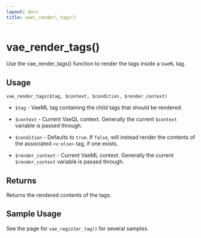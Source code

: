 ```yaml
---
layout: docs
title: vae\_render\_tags()
---
```


# vae\_render\_tags()

Use the vae\_render\_tags() function to render the tags inside a `VaeML`
tag.

## Usage

`vae_render_tags($tag, $context, $condition, $render_context)`

-   `$tag` - VaeML tag containing the child tags that should
    be rendered.

-   `$context` - Current VaeQL context. Generally the current `$context`
    variable is passed through.

-   `$condition` - Defaults to `true`. If `false`, will instead render
    the contents of the associated `<v:else>` tag, if one exists.

-   `$render_context` - Current VaeML context. Generally the current
    `$render_context` variable is passed through.

## Returns

Returns the rendered contents of the tags.

## Sample Usage

See the page for `vae_register_tag()` for several samples.
